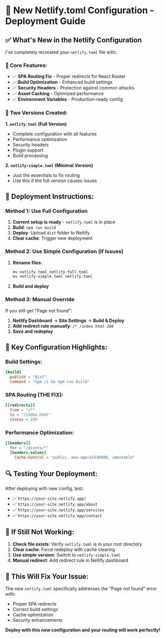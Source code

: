 # 🚀 New Netlify.toml Configuration - Deployment Guide

## ✅ What's New in the Netlify Configuration

I've completely recreated your `netlify.toml` file with:

### 🔧 **Core Features:**
- ✅ **SPA Routing Fix** - Proper redirects for React Router
- ✅ **Build Optimization** - Enhanced build settings
- ✅ **Security Headers** - Protection against common attacks
- ✅ **Asset Caching** - Optimized performance
- ✅ **Environment Variables** - Production-ready config

### 📁 **Two Versions Created:**

**1. `netlify.toml` (Full Version)**
- Complete configuration with all features
- Performance optimization
- Security headers
- Plugin support
- Build processing

**2. `netlify-simple.toml` (Minimal Version)**
- Just the essentials to fix routing
- Use this if the full version causes issues

## 🚀 **Deployment Instructions:**

### Method 1: Use Full Configuration
1. **Current setup is ready** - `netlify.toml` is in place
2. **Build**: `npm run build`
3. **Deploy**: Upload `dist` folder to Netlify
4. **Clear cache**: Trigger new deployment

### Method 2: Use Simple Configuration (If Issues)
1. **Rename files**:
   ```bash
   mv netlify.toml netlify-full.toml
   mv netlify-simple.toml netlify.toml
   ```
2. **Build and deploy**

### Method 3: Manual Override
If you still get "Page not found":
1. **Netlify Dashboard** → **Site Settings** → **Build & Deploy**
2. **Add redirect rule manually**: `/* /index.html 200`
3. **Save and redeploy**

## 🎯 **Key Configuration Highlights:**

### Build Settings:
```toml
[build]
  publish = "dist"
  command = "npm ci && npm run build"
```

### SPA Routing (THE FIX):
```toml
[[redirects]]
  from = "/*"
  to = "/index.html"
  status = 200
```

### Performance Optimization:
```toml
[[headers]]
  for = "/assets/*"
  [headers.values]
    Cache-Control = "public, max-age=31536000, immutable"
```

## 🔍 **Testing Your Deployment:**

After deploying with new config, test:
- ✅ `https://your-site.netlify.app/`
- ✅ `https://your-site.netlify.app/about`
- ✅ `https://your-site.netlify.app/services`
- ✅ `https://your-site.netlify.app/contact`

## 🚨 **If Still Not Working:**

1. **Check file exists**: Verify `netlify.toml` is in your root directory
2. **Clear cache**: Force redeploy with cache clearing
3. **Use simple version**: Switch to `netlify-simple.toml`
4. **Manual redirect**: Add redirect rule in Netlify dashboard

## 🎉 **This Will Fix Your Issue:**

The new `netlify.toml` specifically addresses the "Page not found" error with:
- Proper SPA redirects
- Correct build settings
- Cache optimization
- Security enhancements

**Deploy with this new configuration and your routing will work perfectly!**